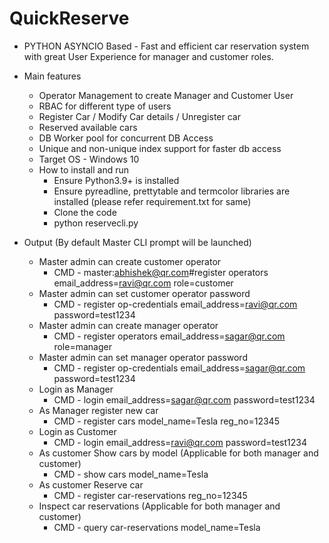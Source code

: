 # QuickReserve

* PYTHON ASYNCIO Based - Fast and efficient car reservation system with great User Experience for manager and customer roles.
* Main features
    - Operator Management to create Manager and Customer User
    - RBAC for different type of users
    - Register Car / Modify Car details / Unregister car
    - Reserved available cars
    - DB Worker pool for concurrent DB Access
    - Unique and non-unique index support for faster db access 
    
   
  * Target OS - Windows 10  
  * How to install and run 
    - Ensure Python3.9+ is installed
    - Ensure pyreadline, prettytable and termcolor libraries are installed (please refer requirement.txt for same)
    - Clone the code
    - python reservecli.py 

* Output (By default Master CLI prompt will be launched)
    - Master admin can create customer operator
        - CMD -  master:abhishek@qr.com#register operators email_address=ravi@qr.com role=customer
    - Master admin can set customer operator password
        - CMD - register op-credentials email_address=ravi@qr.com password=test1234
    - Master admin can create manager operator
        - CMD - register operators email_address=sagar@qr.com role=manager
    - Master admin can set manager operator password
        - CMD - register op-credentials email_address=sagar@qr.com password=test1234
    - Login as Manager
        - CMD - login email_address=sagar@qr.com password=test1234
    - As Manager register new car 
        - CMD - register cars model_name=Tesla reg_no=12345
     - Login as Customer
        - CMD - login email_address=ravi@qr.com password=test1234
     - As customer Show cars by model (Applicable for both manager and customer)
        - CMD - show cars model_name=Tesla
    - As customer Reserve car
        - CMD - register car-reservations reg_no=12345
    - Inspect car reservations (Applicable for both manager and customer)
        - CMD - query car-reservations model_name=Tesla
      


